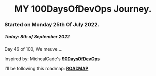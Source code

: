 <h1 align=center>
  MY 100DaysOfDevOps Journey.
</h1>

### Started on Monday 25th Of July 2022.
##### Today: 8th of September 2022

Day 46 of 100, We meuve....

Inspired by: MichealCade's [**90DaysOfDevOps**](https://github.com/MichaelCade/90DaysOfDevOps)

I'll be following this roadmap: [**ROADMAP**](https://devopslearning.medium.com/100-days-of-devops-day-100-thanks-everyone-and-happy-learning-f014f0aad490)


